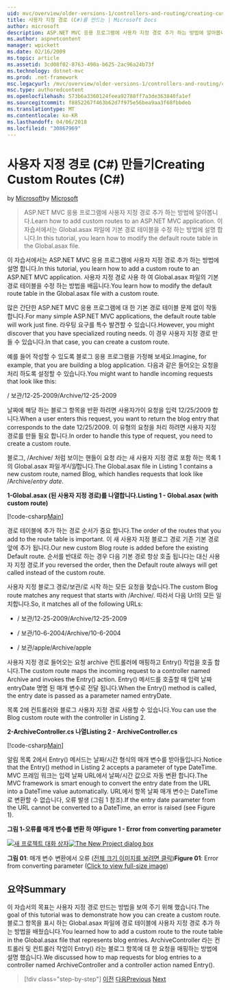 ```yaml
---
uid: mvc/overview/older-versions-1/controllers-and-routing/creating-custom-routes-cs
title: 사용자 지정 경로 (C#)를 만드는 | Microsoft Docs
author: microsoft
description: ASP.NET MVC 응용 프로그램에 사용자 지정 경로 추가 하는 방법에 알아봅니다. 이 자습서에서는 Global.asax 파일에 기본 경로 테이블을 수정 하는 방법에 설명 합니다.
ms.author: aspnetcontent
manager: wpickett
ms.date: 02/16/2009
ms.topic: article
ms.assetid: 3cd08f02-8763-490a-b625-2ac96a24b73f
ms.technology: dotnet-mvc
ms.prod: .net-framework
msc.legacyurl: /mvc/overview/older-versions-1/controllers-and-routing/creating-custom-routes-cs
msc.type: authoredcontent
ms.openlocfilehash: 573b6a3360124feea92788ff7a3de363840fa1ef
ms.sourcegitcommit: f8852267f463b62d7f975e56bea9aa3f68fbbdeb
ms.translationtype: MT
ms.contentlocale: ko-KR
ms.lasthandoff: 04/06/2018
ms.locfileid: "30867969"
---
```

<a name="creating-custom-routes-c"></a><span data-ttu-id="f4684-104">사용자 지정 경로 (C#) 만들기</span><span class="sxs-lookup"><span data-stu-id="f4684-104">Creating Custom Routes (C#)</span></span>
====================
<span data-ttu-id="f4684-105">by [Microsoft](https://github.com/microsoft)</span><span class="sxs-lookup"><span data-stu-id="f4684-105">by [Microsoft](https://github.com/microsoft)</span></span>

> <span data-ttu-id="f4684-106">ASP.NET MVC 응용 프로그램에 사용자 지정 경로 추가 하는 방법에 알아봅니다.</span><span class="sxs-lookup"><span data-stu-id="f4684-106">Learn how to add custom routes to an ASP.NET MVC application.</span></span> <span data-ttu-id="f4684-107">이 자습서에서는 Global.asax 파일에 기본 경로 테이블을 수정 하는 방법에 설명 합니다.</span><span class="sxs-lookup"><span data-stu-id="f4684-107">In this tutorial, you learn how to modify the default route table in the Global.asax file.</span></span>


<span data-ttu-id="f4684-108">이 자습서에서는 ASP.NET MVC 응용 프로그램에 사용자 지정 경로 추가 하는 방법에 설명 합니다.</span><span class="sxs-lookup"><span data-stu-id="f4684-108">In this tutorial, you learn how to add a custom route to an ASP.NET MVC application.</span></span> <span data-ttu-id="f4684-109">사용자 지정 경로 사용 하 여 Global.asax 파일의 기본 경로 테이블을 수정 하는 방법을 배웁니다.</span><span class="sxs-lookup"><span data-stu-id="f4684-109">You learn how to modify the default route table in the Global.asax file with a custom route.</span></span>

<span data-ttu-id="f4684-110">많은 간단한 ASP.NET MVC 응용 프로그램에 대 한 기본 경로 테이블 문제 없이 작동 합니다.</span><span class="sxs-lookup"><span data-stu-id="f4684-110">For many simple ASP.NET MVC applications, the default route table will work just fine.</span></span> <span data-ttu-id="f4684-111">라우팅 요구를 특수 발견할 수 있습니다.</span><span class="sxs-lookup"><span data-stu-id="f4684-111">However, you might discover that you have specialized routing needs.</span></span> <span data-ttu-id="f4684-112">이 경우 사용자 지정 경로 만들 수 있습니다.</span><span class="sxs-lookup"><span data-stu-id="f4684-112">In that case, you can create a custom route.</span></span>

<span data-ttu-id="f4684-113">예를 들어 작성할 수 있도록 블로그 응용 프로그램을 가정해 보세요.</span><span class="sxs-lookup"><span data-stu-id="f4684-113">Imagine, for example, that you are building a blog application.</span></span> <span data-ttu-id="f4684-114">다음과 같은 들어오는 요청을 처리 하도록 설정할 수 있습니다.</span><span class="sxs-lookup"><span data-stu-id="f4684-114">You might want to handle incoming requests that look like this:</span></span>

<span data-ttu-id="f4684-115">/ 보관/12-25-2009</span><span class="sxs-lookup"><span data-stu-id="f4684-115">/Archive/12-25-2009</span></span>

<span data-ttu-id="f4684-116">날짜에 해당 하는 블로그 항목을 반환 하려면 사용자가이 요청을 입력 12/25/2009 합니다.</span><span class="sxs-lookup"><span data-stu-id="f4684-116">When a user enters this request, you want to return the blog entry that corresponds to the date 12/25/2009.</span></span> <span data-ttu-id="f4684-117">이 유형의 요청을 처리 하려면 사용자 지정 경로를 만들 필요 합니다.</span><span class="sxs-lookup"><span data-stu-id="f4684-117">In order to handle this type of request, you need to create a custom route.</span></span>

<span data-ttu-id="f4684-118">블로그, /Archive/ 처럼 보이는 핸들이 요청 라는 새 사용자 지정 경로 포함 하는 목록 1의 Global.asax 파일*게시일*합니다.</span><span class="sxs-lookup"><span data-stu-id="f4684-118">The Global.asax file in Listing 1 contains a new custom route, named Blog, which handles requests that look like /Archive/*entry date*.</span></span>

<span data-ttu-id="f4684-119">**1-Global.asax (된 사용자 지정 경로)를 나열합니다.**</span><span class="sxs-lookup"><span data-stu-id="f4684-119">**Listing 1 - Global.asax (with custom route)**</span></span>

[!code-csharp[Main](creating-custom-routes-cs/samples/sample1.cs)]

<span data-ttu-id="f4684-120">경로 테이블에 추가 하는 경로 순서가 중요 합니다.</span><span class="sxs-lookup"><span data-stu-id="f4684-120">The order of the routes that you add to the route table is important.</span></span> <span data-ttu-id="f4684-121">이 새 사용자 지정 블로그 경로 기존 기본 경로 앞에 추가 됩니다.</span><span class="sxs-lookup"><span data-stu-id="f4684-121">Our new custom Blog route is added before the existing Default route.</span></span> <span data-ttu-id="f4684-122">순서를 반대로 하는 경우 다음 기본 경로 항상 호출 됩니다는 대신 사용자 지정 경로.</span><span class="sxs-lookup"><span data-stu-id="f4684-122">If you reversed the order, then the Default route always will get called instead of the custom route.</span></span>

<span data-ttu-id="f4684-123">사용자 지정 블로그 경로/보관/로 시작 하는 모든 요청을 찾습니다.</span><span class="sxs-lookup"><span data-stu-id="f4684-123">The custom Blog route matches any request that starts with /Archive/.</span></span> <span data-ttu-id="f4684-124">따라서 다음 Url의 모든 일치합니다.</span><span class="sxs-lookup"><span data-stu-id="f4684-124">So, it matches all of the following URLs:</span></span>

- <span data-ttu-id="f4684-125">/ 보관/12-25-2009</span><span class="sxs-lookup"><span data-stu-id="f4684-125">/Archive/12-25-2009</span></span>

- <span data-ttu-id="f4684-126">/ 보관/10-6-2004</span><span class="sxs-lookup"><span data-stu-id="f4684-126">/Archive/10-6-2004</span></span>

- <span data-ttu-id="f4684-127">/ 보관/apple</span><span class="sxs-lookup"><span data-stu-id="f4684-127">/Archive/apple</span></span>

<span data-ttu-id="f4684-128">사용자 지정 경로 들어오는 요청 archive 컨트롤러에 매핑하고 Entry() 작업을 호출 합니다.</span><span class="sxs-lookup"><span data-stu-id="f4684-128">The custom route maps the incoming request to a controller named Archive and invokes the Entry() action.</span></span> <span data-ttu-id="f4684-129">Entry() 메서드를 호출할 때 입력 날짜 entryDate 명명 된 매개 변수로 전달 됩니다.</span><span class="sxs-lookup"><span data-stu-id="f4684-129">When the Entry() method is called, the entry date is passed as a parameter named entryDate.</span></span>

<span data-ttu-id="f4684-130">목록 2에 컨트롤러와 블로그 사용자 지정 경로 사용할 수 있습니다.</span><span class="sxs-lookup"><span data-stu-id="f4684-130">You can use the Blog custom route with the controller in Listing 2.</span></span>

<span data-ttu-id="f4684-131">**2-ArchiveController.cs 나열**</span><span class="sxs-lookup"><span data-stu-id="f4684-131">**Listing 2 - ArchiveController.cs**</span></span>

[!code-csharp[Main](creating-custom-routes-cs/samples/sample2.cs)]

<span data-ttu-id="f4684-132">알림 목록 2에서 Entry() 메서드는 날짜/시간 형식의 매개 변수를 받아들입니다.</span><span class="sxs-lookup"><span data-stu-id="f4684-132">Notice that the Entry() method in Listing 2 accepts a parameter of type DateTime.</span></span> <span data-ttu-id="f4684-133">MVC 프레임 워크는 입력 날짜 URL에서 날짜/시간 값으로 자동 변환 합니다.</span><span class="sxs-lookup"><span data-stu-id="f4684-133">The MVC framework is smart enough to convert the entry date from the URL into a DateTime value automatically.</span></span> <span data-ttu-id="f4684-134">URL에서 항목 날짜 매개 변수는 DateTime로 변환할 수 없습니다, 오류 발생 (그림 1 참조).</span><span class="sxs-lookup"><span data-stu-id="f4684-134">If the entry date parameter from the URL cannot be converted to a DateTime, an error is raised (see Figure 1).</span></span>

<span data-ttu-id="f4684-135">**그림 1-오류를 매개 변수를 변환 하 여**</span><span class="sxs-lookup"><span data-stu-id="f4684-135">**Figure 1 - Error from converting parameter**</span></span>


<span data-ttu-id="f4684-136">[![새 프로젝트 대화 상자](creating-custom-routes-cs/_static/image1.jpg)](creating-custom-routes-cs/_static/image1.png)</span><span class="sxs-lookup"><span data-stu-id="f4684-136">[![The New Project dialog box](creating-custom-routes-cs/_static/image1.jpg)](creating-custom-routes-cs/_static/image1.png)</span></span>

<span data-ttu-id="f4684-137">**그림 01**: 매개 변수 변환에서 오류 ([전체 크기 이미지를 보려면 클릭](creating-custom-routes-cs/_static/image2.png))</span><span class="sxs-lookup"><span data-stu-id="f4684-137">**Figure 01**: Error from converting parameter ([Click to view full-size image](creating-custom-routes-cs/_static/image2.png))</span></span>


## <a name="summary"></a><span data-ttu-id="f4684-138">요약</span><span class="sxs-lookup"><span data-stu-id="f4684-138">Summary</span></span>

<span data-ttu-id="f4684-139">이 자습서의 목표는 사용자 지정 경로 만드는 방법을 보여 주기 위해 했습니다.</span><span class="sxs-lookup"><span data-stu-id="f4684-139">The goal of this tutorial was to demonstrate how you can create a custom route.</span></span> <span data-ttu-id="f4684-140">블로그 항목을 표시 하는 Global.asax 파일에 경로 테이블에 사용자 지정 경로 추가 하는 방법을 배웠습니다.</span><span class="sxs-lookup"><span data-stu-id="f4684-140">You learned how to add a custom route to the route table in the Global.asax file that represents blog entries.</span></span> <span data-ttu-id="f4684-141">ArchiveController 라는 컨트롤러 및 컨트롤러 작업이 Entry() 라는 블로그 항목에 대 한 요청을 매핑하는 방법에 설명 했습니다.</span><span class="sxs-lookup"><span data-stu-id="f4684-141">We discussed how to map requests for blog entries to a controller named ArchiveController and a controller action named Entry().</span></span>

> [!div class="step-by-step"]
> <span data-ttu-id="f4684-142">[이전](aspnet-mvc-controllers-overview-cs.md)
> [다음](creating-a-route-constraint-cs.md)</span><span class="sxs-lookup"><span data-stu-id="f4684-142">[Previous](aspnet-mvc-controllers-overview-cs.md)
[Next](creating-a-route-constraint-cs.md)</span></span>
